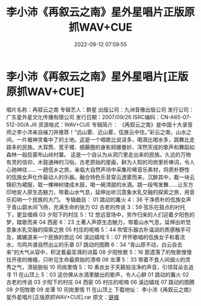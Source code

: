 ﻿---
title: 李小沛《再叙云之南》星外星唱片正版原抓WAV+CUE
date: 2022-09-12 07:59:55
categories: 古典音乐、新世纪、纯音雅乐
tags: 纯音雅乐
---
# 李小沛《再叙云之南》星外星唱片[正版原抓WAV+CUE]

唱片名称：再叙云之南
专辑艺人：群星
出版公司：九洲音像出版公司
发行公司：广东星外星文化传播有限公司
发行日期：2007/09/26
ISRC编码：CN-A65-07-512-00/A.J6
资源格式：WAV+CUE
专辑简介：
《再叙云之南》是中国十大录音师之李小沛亲自操刀并推荐！“远山雾、近山雾，佤族云中住。”彩云之南，山水之间，一片被神灵看中了的土地。这是一个唱歌比说话多，喝酒比喝水多，跳舞比走路多的民族。大耳筒、宽手镯、细藤圈的身影妸娜曼妙、浑然天成的歌声和舞蹈如森林一般启蒙布山岭村寨。
这是一个自认为从洞穴里走出来的民族。久远的万物有灵的信仰，木鼓通神的习俗。古老原始的崖画，鲜为人知的司岗里祈祷词，令人心驰神往……
一趟佤乡之旅，亲临大自然声场中采集珍稀音乐素材，将质朴野性的佤族女声化作最动人的乐器。融合特色乐音穿云透雾而来，沉醉其中，裁一块云锦织为裙服，取一棵神树镂成木鼓，喝一碗清甜的水酒。跳一段甩发舞……让东方印地安人原生态魅力，带着山水气息，延伸出听沉意象水乳交融的探索之旅，用音乐扣响一个民族的大门。
专辑曲目：
01 跳动的篝火 4：36
干净质朴的佤族女声于青山碧水间飞扬，充满生命的张力
02 古老的传说 3：59
弦乐在鼓点的衬托下，更显缠绵
03 夕阳下的村庄 5：12
悠远音场中，劳作归来的人们迎着夕阳色的梦，踏歌而来
04 西密 6：23
土著人声原生态魅力，带着山水气息，延伸出听觉意象水乳交融的探索之旅
05 村庄的呢喃 5：44
吹管乐器古朴温润的质感触手可及，娓娓道来一个民族的悠远
06 溪边嬉戏 5：07
开怀歌唱的佤族女子和着流水，鸟鸣共谱自然出尘的乐章
07 跳动的图腾 6：34
“青山原不动，白云自去来”的大气从容中，积淀着最澎湃的诗篇
08 夕阳牧歌 5：16
那遗落了的牧歌慢慢拉开夜的帷幔，只听见生命最原始的清啼
09 龙潭 5：33
带着不食人间烟火的灵秀之气，清丽脱俗
10 司岗里情 5：10
素衣女子天籁般洁净的声音，引领耳朵去追寻
11 在山顶上 5：03
这仿佛从水酒里酿出的歌声，令人心醉
01 跳动的篝火
02 古老的传说
03 夕阳下的村庄
04 西密
05 村庄的呢喃
06 溪边嬉戏
07 跳动的图腾
08 夕阳牧歌
09 龙潭
10 司岗里情
11 在山顶上
下载地址：
李小沛《再叙云之南》星外星唱片[正版原抓WAV+CUE].rar
原文：[链接](https://blog.sina.com.cn/s/blog_1647c7e7601030zdc.html)
